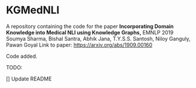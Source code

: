 # KGMedNLI
A repository containing the code for the paper 
__Incorporating Domain Knowledge into Medical NLI using Knowledge Graphs,__ EMNLP 2019 
Soumya Sharma, Bishal Santra, Abhik Jana, T.Y.S.S. Santosh, Niloy Ganguly, Pawan Goyal
Link to paper: https://arxiv.org/abs/1909.00160

Code added.

TODO:

[] Update README
